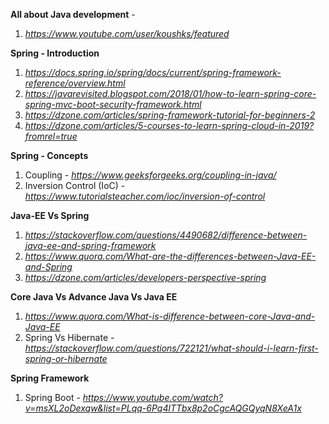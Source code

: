 
**All about Java development** - 
1. *https://www.youtube.com/user/koushks/featured*

**Spring - Introduction**
1. *https://docs.spring.io/spring/docs/current/spring-framework-reference/overview.html*
2. *https://javarevisited.blogspot.com/2018/01/how-to-learn-spring-core-spring-mvc-boot-security-framework.html*
3. *https://dzone.com/articles/spring-framework-tutorial-for-beginners-2*
4. *https://dzone.com/articles/5-courses-to-learn-spring-cloud-in-2019?fromrel=true*

**Spring - Concepts**
1. Coupling - *https://www.geeksforgeeks.org/coupling-in-java/*
2. Inversion Control (IoC) - *https://www.tutorialsteacher.com/ioc/inversion-of-control*

**Java-EE Vs Spring**
1. *https://stackoverflow.com/questions/4490682/difference-between-java-ee-and-spring-framework*
2. *https://www.quora.com/What-are-the-differences-between-Java-EE-and-Spring*
3. *https://dzone.com/articles/developers-perspective-spring*

**Core Java Vs Advance Java Vs Java EE**
1. *https://www.quora.com/What-is-difference-between-core-Java-and-Java-EE*
2. Spring Vs Hibernate - *https://stackoverflow.com/questions/722121/what-should-i-learn-first-spring-or-hibernate*

**Spring Framework**
1. Spring Boot - *https://www.youtube.com/watch?v=msXL2oDexqw&list=PLqq-6Pq4lTTbx8p2oCgcAQGQyqN8XeA1x*

